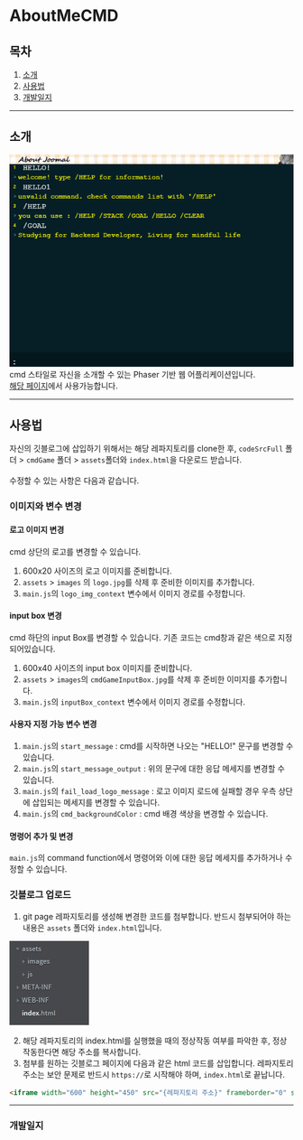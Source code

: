 # AboutMeCMD

## 목차
1. <a href="#intro">소개</a>
2. <a href="#use">사용법</a>
3. <a href="#dev">개발일지</a>

---

<a name="intro"></a>
## 소개
<img src="img/aboutMeCmd_img.png"></img>  
cmd 스타일로 자신을 소개할 수 있는 Phaser 기반 웹 어플리케이션입니다.  
[해당 페이지](https://joomal.github.io/AboutMeCMD/index.html)에서 사용가능합니다.

---

<a name="use"></a>
## 사용법
자신의 깃블로그에 삽입하기 위해서는 해당 레파지토리를 clone한 후, `codeSrcFull` 폴더 > `cmdGame` 폴더 > `assets`폴더와 `index.html`을 다운로드 받습니다.  
<br>
수정할 수 있는 사항은 다음과 같습니다.

### 이미지와 변수 변경

#### 로고 이미지 변경
cmd 상단의 로고를 변경할 수 있습니다.
1. 600x20 사이즈의 로고 이미지를 준비합니다.
2. `assets` > `images` 의 `logo.jpg`를 삭제 후 준비한 이미지를 추가합니다.
3. `main.js`의 `logo_img_context` 변수에서 이미지 경로를 수정합니다.

#### input box 변경
cmd 하단의 input Box를 변경할 수 있습니다. 기존 코드는 cmd창과 같은 색으로 지정되어있습니다.
1. 600x40 사이즈의 input box 이미지를 준비합니다.
2. `assets` > `images`의 `cmdGameInputBox.jpg`를 삭제 후 준비한 이미지를 추가합니다.
3. `main.js`의 `inputBox_context` 변수에서 이미지 경로를 수정합니다.

#### 사용자 지정 가능 변수 변경
1. `main.js`의 `start_message` : cmd를 시작하면 나오는 "HELLO!" 문구를 변경할 수 있습니다.
2. `main.js`의 `start_message_output` : 위의 문구에 대한 응답 메세지를 변경할 수 있습니다.
3. `main.js`의 `fail_load_logo_message` : 로고 이미지 로드에 실패할 경우 우측 상단에 삽입되는 메세지를 변경할 수 있습니다.
4. `main.js`의 `cmd_backgroundColor` : cmd 배경 색상을 변경할 수 있습니다.

#### 명령어 추가 및 변경
`main.js`의 command function에서 명령어와 이에 대한 응답 메세지를 추가하거나 수정할 수 있습니다.  

### 깃블로그 업로드
1. git page 레파지토리를 생성해 변경한 코드를 첨부합니다. 반드시 첨부되어야 하는 내용은 `assets` 폴더와 `index.html`입니다.  

<img src="img/fileTree.JPG"></img>  

2. 해당 레파지토리의 index.html를 실행했을 때의 정상작동 여부를 파악한 후, 정상작동한다면 해당 주소를 복사합니다.  
3. 첨부를 원하는 깃블로그 페이지에 다음과 같은 html 코드를 삽입합니다. 레파지토리 주소는 보안 문제로 반드시 `https://`로 시작해야 하며, 
`index.html`로 끝납니다.  

```html
<iframe width="600" height="450" src="{레파지토리 주소}" frameborder="0" scrolling="no" align="center"> <p> 브라우저가 iframe 요소를 지원하지 않습니다. </p></iframe>
```

---

<a name="dev"></a>
### 개발일지

